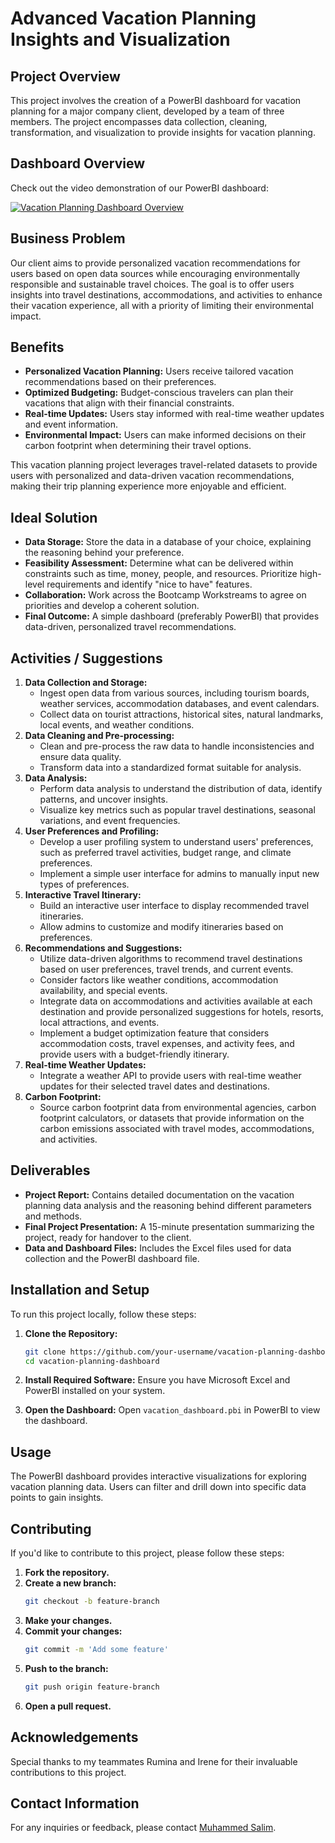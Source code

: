 # Advanced Vacation Planning Insights and Visualization 
## Project Overview
This project involves the creation of a PowerBI dashboard for vacation planning for a major company client, developed by a team of three members. The project encompasses data collection, cleaning, transformation, and visualization to provide insights for vacation planning.

## Dashboard Overview
Check out the video demonstration of our PowerBI dashboard:

[![Vacation Planning Dashboard Overview](https://img.youtube.com/vi/YOUR_VIDEO_ID/0.jpg)](https://www.youtube.com/watch?v=YOUR_VIDEO_ID)

## Business Problem
Our client aims to provide personalized vacation recommendations for users based on open data sources while encouraging environmentally responsible and sustainable travel choices. The goal is to offer users insights into travel destinations, accommodations, and activities to enhance their vacation experience, all with a priority of limiting their environmental impact.

## Benefits
- **Personalized Vacation Planning:** Users receive tailored vacation recommendations based on their preferences.
- **Optimized Budgeting:** Budget-conscious travelers can plan their vacations that align with their financial constraints.
- **Real-time Updates:** Users stay informed with real-time weather updates and event information.
- **Environmental Impact:** Users can make informed decisions on their carbon footprint when determining their travel options.

This vacation planning project leverages travel-related datasets to provide users with personalized and data-driven vacation recommendations, making their trip planning experience more enjoyable and efficient.

## Ideal Solution
- **Data Storage:** Store the data in a database of your choice, explaining the reasoning behind your preference.
- **Feasibility Assessment:** Determine what can be delivered within constraints such as time, money, people, and resources. Prioritize high-level requirements and identify "nice to have" features.
- **Collaboration:** Work across the Bootcamp Workstreams to agree on priorities and develop a coherent solution.
- **Final Outcome:** A simple dashboard (preferably PowerBI) that provides data-driven, personalized travel recommendations.

## Activities / Suggestions
1. **Data Collection and Storage:**
   - Ingest open data from various sources, including tourism boards, weather services, accommodation databases, and event calendars.
   - Collect data on tourist attractions, historical sites, natural landmarks, local events, and weather conditions.
2. **Data Cleaning and Pre-processing:**
   - Clean and pre-process the raw data to handle inconsistencies and ensure data quality.
   - Transform data into a standardized format suitable for analysis.
3. **Data Analysis:**
   - Perform data analysis to understand the distribution of data, identify patterns, and uncover insights.
   - Visualize key metrics such as popular travel destinations, seasonal variations, and event frequencies.
4. **User Preferences and Profiling:**
   - Develop a user profiling system to understand users' preferences, such as preferred travel activities, budget range, and climate preferences.
   - Implement a simple user interface for admins to manually input new types of preferences.
5. **Interactive Travel Itinerary:**
   - Build an interactive user interface to display recommended travel itineraries.
   - Allow admins to customize and modify itineraries based on preferences.
6. **Recommendations and Suggestions:**
   - Utilize data-driven algorithms to recommend travel destinations based on user preferences, travel trends, and current events.
   - Consider factors like weather conditions, accommodation availability, and special events.
   - Integrate data on accommodations and activities available at each destination and provide personalized suggestions for hotels, resorts, local attractions, and events.
   - Implement a budget optimization feature that considers accommodation costs, travel expenses, and activity fees, and provide users with a budget-friendly itinerary.
7. **Real-time Weather Updates:**
   - Integrate a weather API to provide users with real-time weather updates for their selected travel dates and destinations.
8. **Carbon Footprint:**
   - Source carbon footprint data from environmental agencies, carbon footprint calculators, or datasets that provide information on the carbon emissions associated with travel modes, accommodations, and activities.

## Deliverables
- **Project Report:** Contains detailed documentation on the vacation planning data analysis and the reasoning behind different parameters and methods.
- **Final Project Presentation:** A 15-minute presentation summarizing the project, ready for handover to the client.
- **Data and Dashboard Files:** Includes the Excel files used for data collection and the PowerBI dashboard file.

## Installation and Setup
To run this project locally, follow these steps:

1. **Clone the Repository:**
    ```sh
    git clone https://github.com/your-username/vacation-planning-dashboard.git
    cd vacation-planning-dashboard
    ```

2. **Install Required Software:**
    Ensure you have Microsoft Excel and PowerBI installed on your system.

3. **Open the Dashboard:**
    Open `vacation_dashboard.pbi` in PowerBI to view the dashboard.

## Usage
The PowerBI dashboard provides interactive visualizations for exploring vacation planning data. Users can filter and drill down into specific data points to gain insights.

## Contributing
If you'd like to contribute to this project, please follow these steps:
1. **Fork the repository.**
2. **Create a new branch:**
    ```sh
    git checkout -b feature-branch
    ```
3. **Make your changes.**
4. **Commit your changes:**
    ```sh
    git commit -m 'Add some feature'
    ```
5. **Push to the branch:**
    ```sh
    git push origin feature-branch
    ```
6. **Open a pull request.**

## Acknowledgements
Special thanks to my teammates Rumina and Irene for their invaluable contributions to this project.

## Contact Information
For any inquiries or feedback, please contact [Muhammed Salim](mailto:muhammedismael2121@gmail.com).



